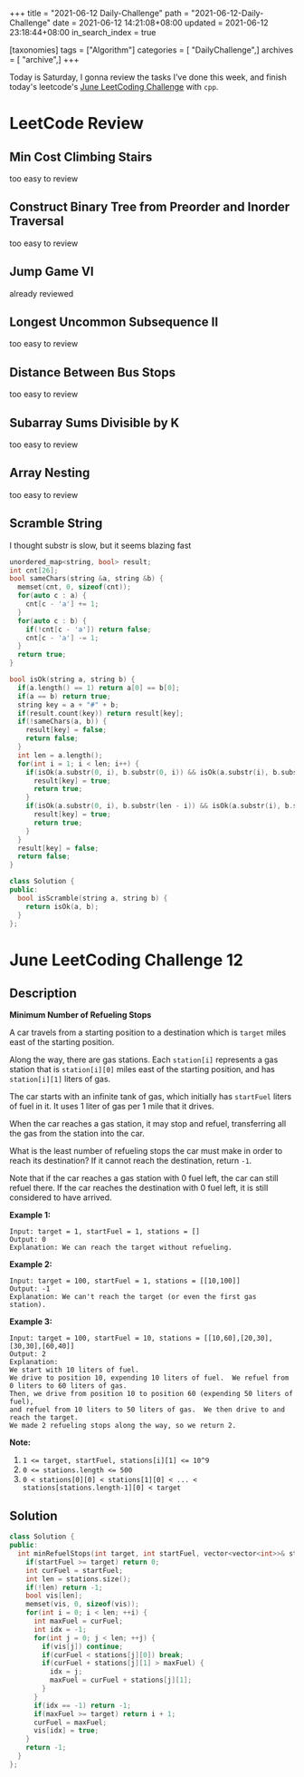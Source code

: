 +++
title = "2021-06-12 Daily-Challenge"
path = "2021-06-12-Daily-Challenge"
date = 2021-06-12 14:21:08+08:00
updated = 2021-06-12 23:18:44+08:00
in_search_index = true

[taxonomies]
tags = ["Algorithm"]
categories = [ "DailyChallenge",]
archives = [ "archive",]
+++

Today is Saturday, I gonna review the tasks I've done this week, and finish today's leetcode's [June LeetCoding Challenge](https://leetcode.com/explore/challenge/card/june-leetcoding-challenge-2021/604/week-2-june-8th-june-14th/3776/) with `cpp`.

<!-- more -->

# LeetCode Review

## Min Cost Climbing Stairs

too easy to review

## Construct Binary Tree from Preorder and Inorder Traversal

too easy to review

## Jump Game VI

already reviewed

## Longest Uncommon Subsequence II

too easy to review

## Distance Between Bus Stops

too easy to review

## Subarray Sums Divisible by K

too easy to review

## Array Nesting

too easy to review

## Scramble String

I thought substr is slow, but it seems blazing fast

``` cpp
unordered_map<string, bool> result;
int cnt[26];
bool sameChars(string &a, string &b) {
  memset(cnt, 0, sizeof(cnt));
  for(auto c : a) {
    cnt[c - 'a'] += 1;
  }
  for(auto c : b) {
    if(!cnt[c - 'a']) return false;
    cnt[c - 'a'] -= 1;
  }
  return true;
}

bool isOk(string a, string b) {
  if(a.length() == 1) return a[0] == b[0];
  if(a == b) return true;
  string key = a + "#" + b;
  if(result.count(key)) return result[key];
  if(!sameChars(a, b)) {
    result[key] = false;
    return false;
  }
  int len = a.length();
  for(int i = 1; i < len; i++) {
    if(isOk(a.substr(0, i), b.substr(0, i)) && isOk(a.substr(i), b.substr(i))) {
      result[key] = true;
      return true;
    }
    if(isOk(a.substr(0, i), b.substr(len - i)) && isOk(a.substr(i), b.substr(0, len - i))) {
      result[key] = true;
      return true;
    }
  }
  result[key] = false;
  return false;
}

class Solution {
public:
  bool isScramble(string a, string b) {
    return isOk(a, b);
  }
};
```

# June LeetCoding Challenge 12

## Description

**Minimum Number of Refueling Stops**

A car travels from a starting position to a destination which is `target` miles east of the starting position.

Along the way, there are gas stations. Each `station[i]` represents a gas station that is `station[i][0]` miles east of the starting position, and has `station[i][1]` liters of gas.

The car starts with an infinite tank of gas, which initially has `startFuel` liters of fuel in it. It uses 1 liter of gas per 1 mile that it drives.

When the car reaches a gas station, it may stop and refuel, transferring all the gas from the station into the car.

What is the least number of refueling stops the car must make in order to reach its destination? If it cannot reach the destination, return `-1`.

Note that if the car reaches a gas station with 0 fuel left, the car can still refuel there. If the car reaches the destination with 0 fuel left, it is still considered to have arrived.

 

**Example 1:**

```
Input: target = 1, startFuel = 1, stations = []
Output: 0
Explanation: We can reach the target without refueling.
```

**Example 2:**

```
Input: target = 100, startFuel = 1, stations = [[10,100]]
Output: -1
Explanation: We can't reach the target (or even the first gas station).
```

**Example 3:**

```
Input: target = 100, startFuel = 10, stations = [[10,60],[20,30],[30,30],[60,40]]
Output: 2
Explanation: 
We start with 10 liters of fuel.
We drive to position 10, expending 10 liters of fuel.  We refuel from 0 liters to 60 liters of gas.
Then, we drive from position 10 to position 60 (expending 50 liters of fuel),
and refuel from 10 liters to 50 liters of gas.  We then drive to and reach the target.
We made 2 refueling stops along the way, so we return 2.
```

 

**Note:**

1. `1 <= target, startFuel, stations[i][1] <= 10^9`
2. `0 <= stations.length <= 500`
3. `0 < stations[0][0] < stations[1][0] < ... < stations[stations.length-1][0] < target`

## Solution

``` cpp
class Solution {
public:
  int minRefuelStops(int target, int startFuel, vector<vector<int>>& stations) {
    if(startFuel >= target) return 0;
    int curFuel = startFuel;
    int len = stations.size();
    if(!len) return -1;
    bool vis[len];
    memset(vis, 0, sizeof(vis));
    for(int i = 0; i < len; ++i) {
      int maxFuel = curFuel;
      int idx = -1;
      for(int j = 0; j < len; ++j) {
        if(vis[j]) continue;
        if(curFuel < stations[j][0]) break;
        if(curFuel + stations[j][1] > maxFuel) {
          idx = j;
          maxFuel = curFuel + stations[j][1];
        }
      }
      if(idx == -1) return -1;
      if(maxFuel >= target) return i + 1;
      curFuel = maxFuel;
      vis[idx] = true;
    }
    return -1;
  }
};
```
